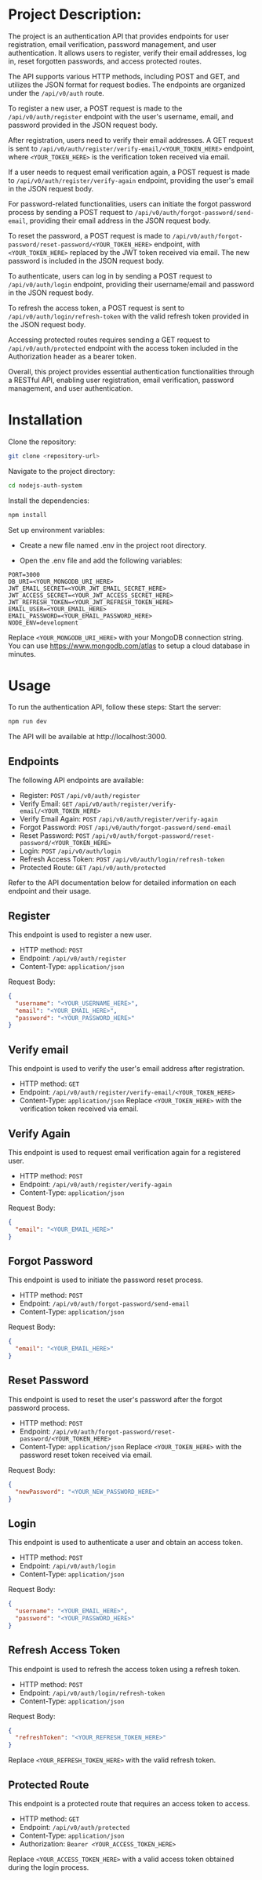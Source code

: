 # Project Description:

The project is an authentication API that provides endpoints for user registration, email verification, password management, and user authentication. It allows users to register, verify their email addresses, log in, reset forgotten passwords, and access protected routes.

The API supports various HTTP methods, including POST and GET, and utilizes the JSON format for request bodies. The endpoints are organized under the `/api/v0/auth` route.

To register a new user, a POST request is made to the `/api/v0/auth/register` endpoint with the user's username, email, and password provided in the JSON request body.

After registration, users need to verify their email addresses. A GET request is sent to `/api/v0/auth/register/verify-email/<YOUR_TOKEN_HERE>` endpoint, where `<YOUR_TOKEN_HERE>` is the verification token received via email.

If a user needs to request email verification again, a POST request is made to `/api/v0/auth/register/verify-again` endpoint, providing the user's email in the JSON request body.

For password-related functionalities, users can initiate the forgot password process by sending a POST request to `/api/v0/auth/forgot-password/send-email`, providing their email address in the JSON request body.

To reset the password, a POST request is made to `/api/v0/auth/forgot-password/reset-password/<YOUR_TOKEN_HERE>` endpoint, with `<YOUR_TOKEN_HERE>` replaced by the JWT token received via email. The new password is included in the JSON request body.

To authenticate, users can log in by sending a POST request to `/api/v0/auth/login` endpoint, providing their username/email and password in the JSON request body.

To refresh the access token, a POST request is sent to `/api/v0/auth/login/refresh-token` with the valid refresh token provided in the JSON request body.

Accessing protected routes requires sending a GET request to `/api/v0/auth/protected` endpoint with the access token included in the Authorization header as a bearer token.

Overall, this project provides essential authentication functionalities through a RESTful API, enabling user registration, email verification, password management, and user authentication.

# Installation

Clone the repository:

```bash
git clone <repository-url>
```

Navigate to the project directory:

```bash
cd nodejs-auth-system
```

Install the dependencies:

```bash
npm install
```

Set up environment variables:

- Create a new file named .env in the project root directory.

- Open the .env file and add the following variables:

```plaintext
PORT=3000
DB_URI=<YOUR_MONGODB_URI_HERE>
JWT_EMAIL_SECRET=<YOUR_JWT_EMAIL_SECRET_HERE>
JWT_ACCESS_SECRET=<YOUR_JWT_ACCESS_SECRET_HERE>
JWT_REFRESH_TOKEN=<YOUR_JWT_REFRESH_TOKEN_HERE>
EMAIL_USER=<YOUR_EMAIL_HERE>
EMAIL_PASSWORD=<YOUR_EMAIL_PASSWORD_HERE>
NODE_ENV=development
```

Replace `<YOUR_MONGODB_URI_HERE>` with your MongoDB connection string.
You can use https://www.mongodb.com/atlas to setup a cloud database in minutes.

# Usage

To run the authentication API, follow these steps:
Start the server:

```bash
npm run dev
```

The API will be available at http://localhost:3000.

## Endpoints

The following API endpoints are available:

- Register: `POST` `/api/v0/auth/register`
- Verify Email: `GET` `/api/v0/auth/register/verify-email/<YOUR_TOKEN_HERE>`
- Verify Email Again: `POST` `/api/v0/auth/register/verify-again`
- Forgot Password: `POST` `/api/v0/auth/forgot-password/send-email`
- Reset Password: `POST` `/api/v0/auth/forgot-password/reset-password/<YOUR_TOKEN_HERE>`
- Login: `POST` `/api/v0/auth/login`
- Refresh Access Token: `POST` `/api/v0/auth/login/refresh-token`
- Protected Route: `GET` `/api/v0/auth/protected`

Refer to the API documentation below for detailed information on each endpoint and their usage.

## Register

This endpoint is used to register a new user.

- HTTP method: `POST`
- Endpoint: `/api/v0/auth/register`
- Content-Type: `application/json`

Request Body:

```json
{
  "username": "<YOUR_USERNAME_HERE>",
  "email": "<YOUR_EMAIL_HERE>",
  "password": "<YOUR_PASSWORD_HERE>"
}
```

## Verify email

This endpoint is used to verify the user's email address after registration.

- HTTP method: `GET`
- Endpoint: `/api/v0/auth/register/verify-email/<YOUR_TOKEN_HERE>`
- Content-Type: `application/json`
  Replace `<YOUR_TOKEN_HERE>` with the verification token received via email.

## Verify Again

This endpoint is used to request email verification again for a registered user.

- HTTP method: `POST`
- Endpoint: `/api/v0/auth/register/verify-again`
- Content-Type: `application/json`

Request Body:

```json
{
  "email": "<YOUR_EMAIL_HERE>"
}
```

## Forgot Password

This endpoint is used to initiate the password reset process.

- HTTP method: `POST`
- Endpoint: `/api/v0/auth/forgot-password/send-email`
- Content-Type: `application/json`

Request Body:

```json
{
  "email": "<YOUR_EMAIL_HERE>"
}
```

## Reset Password

This endpoint is used to reset the user's password after the forgot password process.

- HTTP method: `POST`
- Endpoint: `/api/v0/auth/forgot-password/reset-password/<YOUR_TOKEN_HERE>`
- Content-Type: `application/json`
  Replace `<YOUR_TOKEN_HERE>` with the password reset token received via email.

Request Body:

```json
{
  "newPassword": "<YOUR_NEW_PASSWORD_HERE>"
}
```

## Login

This endpoint is used to authenticate a user and obtain an access token.

- HTTP method: `POST`
- Endpoint: `/api/v0/auth/login`
- Content-Type: `application/json`

Request Body:

```json
{
  "username": "<YOUR_EMAIL_HERE>",
  "password": "<YOUR_PASSWORD_HERE>"
}
```

## Refresh Access Token

This endpoint is used to refresh the access token using a refresh token.

- HTTP method: `POST`
- Endpoint: `/api/v0/auth/login/refresh-token`
- Content-Type: `application/json`

Request Body:

```json
{
  "refreshToken": "<YOUR_REFRESH_TOKEN_HERE>"
}
```

Replace `<YOUR_REFRESH_TOKEN_HERE>` with the valid refresh token.

## Protected Route

This endpoint is a protected route that requires an access token to access.

- HTTP method: `GET`
- Endpoint: `/api/v0/auth/protected`
- Content-Type: `application/json`
- Authorization: `Bearer <YOUR_ACCESS_TOKEN_HERE>`

Replace `<YOUR_ACCESS_TOKEN_HERE>` with a valid access token obtained during the login process.
